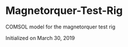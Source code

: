# Magnetorquer-Test-Rig
COMSOL model for the magnetorquer test rig



Initialized on March 30, 2019
